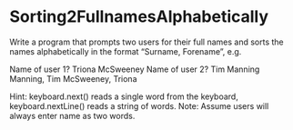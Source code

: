 # Sorting2FullnamesAlphabetically

Write a program that prompts two users for their full names and sorts the names
alphabetically in the format “Surname, Forename”, e.g.

Name of user 1? Triona McSweeney
Name of user 2? Tim Manning
Manning, Tim
McSweeney, Triona

Hint: keyboard.next() reads a single word from the keyboard, keyboard.nextLine()
reads a string of words. Note: Assume users will always enter name as two words.

